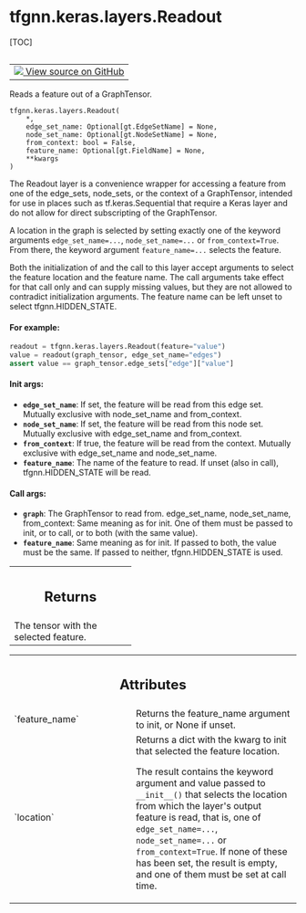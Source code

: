 # tfgnn.keras.layers.Readout

[TOC]

<!-- Insert buttons and diff -->

<table class="tfo-notebook-buttons tfo-api nocontent" align="left">
<td>
  <a target="_blank" href="https://github.com/tensorflow/gnn/tree/master/tensorflow_gnn/keras/layers/graph_ops.py#L12-L141">
    <img src="https://www.tensorflow.org/images/GitHub-Mark-32px.png" />
    View source on GitHub
  </a>
</td>
</table>



Reads a feature out of a GraphTensor.

<pre class="devsite-click-to-copy prettyprint lang-py tfo-signature-link">
<code>tfgnn.keras.layers.Readout(
    *,
    edge_set_name: Optional[gt.EdgeSetName] = None,
    node_set_name: Optional[gt.NodeSetName] = None,
    from_context: bool = False,
    feature_name: Optional[gt.FieldName] = None,
    **kwargs
)
</code></pre>



<!-- Placeholder for "Used in" -->

The Readout layer is a convenience wrapper for accessing a feature from
one of the edge_sets, node_sets, or the context of a GraphTensor, intended
for use in places such as tf.keras.Sequential that require a Keras layer
and do not allow for direct subscripting of the GraphTensor.

A location in the graph is selected by setting exactly one of the keyword
arguments `edge_set_name=...`, `node_set_name=...` or `from_context=True`.
From there, the keyword argument `feature_name=...` selects the feature.

Both the initialization of and the call to this layer accept arguments to
select the feature location and the feature name. The call arguments take
effect for that call only and can supply missing values, but they are not
allowed to contradict initialization arguments. The feature name can be left
unset to select tfgnn.HIDDEN_STATE.

#### For example:



```python
readout = tfgnn.keras.layers.Readout(feature="value")
value = readout(graph_tensor, edge_set_name="edges")
assert value == graph_tensor.edge_sets["edge"]["value"]
```

#### Init args:


* <b>`edge_set_name`</b>: If set, the feature will be read from this edge set.
  Mutually exclusive with node_set_name and from_context.
* <b>`node_set_name`</b>: If set, the feature will be read from this node set.
  Mutually exclusive with edge_set_name and from_context.
* <b>`from_context`</b>: If true, the feature will be read from the context.
  Mutually exclusive with edge_set_name and node_set_name.
* <b>`feature_name`</b>: The name of the feature to read. If unset (also in call),
  tfgnn.HIDDEN_STATE will be read.


#### Call args:


* <b>`graph`</b>: The GraphTensor to read from.
edge_set_name, node_set_name, from_context: Same meaning as for init. One of
  them must be passed to init, or to call, or to both (with the same value).
* <b>`feature_name`</b>: Same meaning as for init. If passed to both, the value must
  be the same. If passed to neither, tfgnn.HIDDEN_STATE is used.


<!-- Tabular view -->
 <table class="responsive fixed orange">
<colgroup><col width="214px"><col></colgroup>
<tr><th colspan="2"><h2 class="add-link">Returns</h2></th></tr>
<tr class="alt">
<td colspan="2">
The tensor with the selected feature.
</td>
</tr>

</table>





<!-- Tabular view -->
 <table class="responsive fixed orange">
<colgroup><col width="214px"><col></colgroup>
<tr><th colspan="2"><h2 class="add-link">Attributes</h2></th></tr>

<tr>
<td>
`feature_name`
</td>
<td>
Returns the feature_name argument to init, or None if unset.
</td>
</tr><tr>
<td>
`location`
</td>
<td>
Returns a dict with the kwarg to init that selected the feature location.

The result contains the keyword argument and value passed to `__init__()`
that selects the location from which the layer's output feature is read,
 that is, one of `edge_set_name=...`, `node_set_name=...` or
`from_context=True`. If none of these has been set, the result is
empty, and one of them must be set at call time.
</td>
</tr>
</table>



